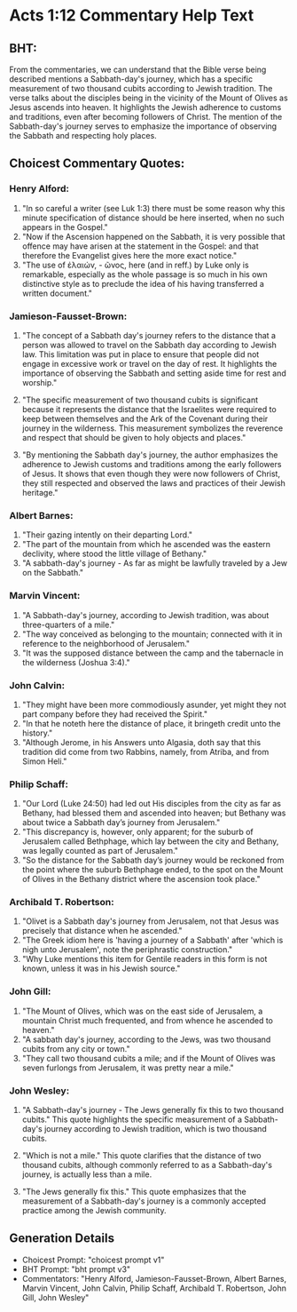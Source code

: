 # Acts 1:12 Commentary Help Text

## BHT:
From the commentaries, we can understand that the Bible verse being described mentions a Sabbath-day's journey, which has a specific measurement of two thousand cubits according to Jewish tradition. The verse talks about the disciples being in the vicinity of the Mount of Olives as Jesus ascends into heaven. It highlights the Jewish adherence to customs and traditions, even after becoming followers of Christ. The mention of the Sabbath-day's journey serves to emphasize the importance of observing the Sabbath and respecting holy places.

## Choicest Commentary Quotes:
### Henry Alford:
1. "In so careful a writer (see Luk 1:3) there must be some reason why this minute specification of distance should be here inserted, when no such appears in the Gospel."
2. "Now if the Ascension happened on the Sabbath, it is very possible that offence may have arisen at the statement in the Gospel: and that therefore the Evangelist gives here the more exact notice."
3. "The use of ἐλαιών, - ῶνος, here (and in reff.) by Luke only is remarkable, especially as the whole passage is so much in his own distinctive style as to preclude the idea of his having transferred a written document."

### Jamieson-Fausset-Brown:
1. "The concept of a Sabbath day's journey refers to the distance that a person was allowed to travel on the Sabbath day according to Jewish law. This limitation was put in place to ensure that people did not engage in excessive work or travel on the day of rest. It highlights the importance of observing the Sabbath and setting aside time for rest and worship." 

2. "The specific measurement of two thousand cubits is significant because it represents the distance that the Israelites were required to keep between themselves and the Ark of the Covenant during their journey in the wilderness. This measurement symbolizes the reverence and respect that should be given to holy objects and places." 

3. "By mentioning the Sabbath day's journey, the author emphasizes the adherence to Jewish customs and traditions among the early followers of Jesus. It shows that even though they were now followers of Christ, they still respected and observed the laws and practices of their Jewish heritage."

### Albert Barnes:
1. "Their gazing intently on their departing Lord."
2. "The part of the mountain from which he ascended was the eastern declivity, where stood the little village of Bethany."
3. "A sabbath-day's journey - As far as might be lawfully traveled by a Jew on the Sabbath."

### Marvin Vincent:
1. "A Sabbath-day's journey, according to Jewish tradition, was about three-quarters of a mile." 
2. "The way conceived as belonging to the mountain; connected with it in reference to the neighborhood of Jerusalem." 
3. "It was the supposed distance between the camp and the tabernacle in the wilderness (Joshua 3:4)."

### John Calvin:
1. "They might have been more commodiously asunder, yet might they not part company before they had received the Spirit."
2. "In that he noteth here the distance of place, it bringeth credit unto the history."
3. "Although Jerome, in his Answers unto Algasia, doth say that this tradition did come from two Rabbins, namely, from Atriba, and from Simon Heli."

### Philip Schaff:
1. "Our Lord (Luke 24:50) had led out His disciples from the city as far as Bethany, had blessed them and ascended into heaven; but Bethany was about twice a Sabbath day’s journey from Jerusalem."
2. "This discrepancy is, however, only apparent; for the suburb of Jerusalem called Bethphage, which lay between the city and Bethany, was legally counted as part of Jerusalem."
3. "So the distance for the Sabbath day’s journey would be reckoned from the point where the suburb Bethphage ended, to the spot on the Mount of Olives in the Bethany district where the ascension took place."

### Archibald T. Robertson:
1. "Olivet is a Sabbath day's journey from Jerusalem, not that Jesus was precisely that distance when he ascended." 
2. "The Greek idiom here is 'having a journey of a Sabbath' after 'which is nigh unto Jerusalem', note the periphrastic construction." 
3. "Why Luke mentions this item for Gentile readers in this form is not known, unless it was in his Jewish source."

### John Gill:
1. "The Mount of Olives, which was on the east side of Jerusalem, a mountain Christ much frequented, and from whence he ascended to heaven."
2. "A sabbath day's journey, according to the Jews, was two thousand cubits from any city or town."
3. "They call two thousand cubits a mile; and if the Mount of Olives was seven furlongs from Jerusalem, it was pretty near a mile."

### John Wesley:
1. "A Sabbath-day's journey - The Jews generally fix this to two thousand cubits." This quote highlights the specific measurement of a Sabbath-day's journey according to Jewish tradition, which is two thousand cubits.

2. "Which is not a mile." This quote clarifies that the distance of two thousand cubits, although commonly referred to as a Sabbath-day's journey, is actually less than a mile.

3. "The Jews generally fix this." This quote emphasizes that the measurement of a Sabbath-day's journey is a commonly accepted practice among the Jewish community.


## Generation Details
- Choicest Prompt: "choicest prompt v1"
- BHT Prompt: "bht prompt v3"
- Commentators: "Henry Alford, Jamieson-Fausset-Brown, Albert Barnes, Marvin Vincent, John Calvin, Philip Schaff, Archibald T. Robertson, John Gill, John Wesley"
